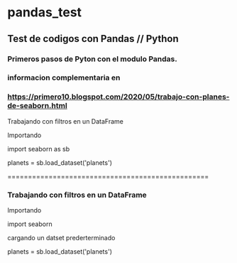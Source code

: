 # pandas_test
## Test de codigos con Pandas // Python
### Primeros pasos de Pyton con el modulo Pandas.
### informacion complementaria en 
### https://primero10.blogspot.com/2020/05/trabajo-con-planes-de-seaborn.html

Trabajando con filtros en un DataFrame

Importando 

import seaborn as sb

planets = sb.load_dataset('planets')

=================================================

### Trabajando con filtros en un DataFrame

Importando 

import seaborn

cargando un datset prederterminado

planets = sb.load_dataset('planets')



